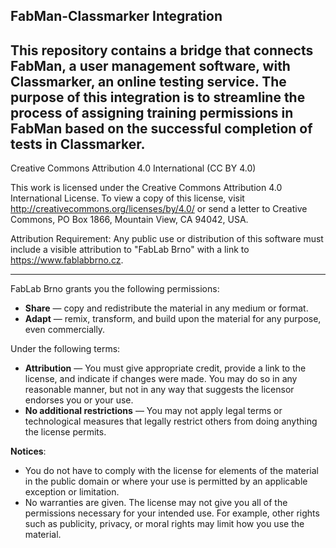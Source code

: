 ## FabMan-Classmarker Integration
This repository contains a bridge that connects FabMan, a user management software, with Classmarker, an online testing service. The purpose of this integration is to streamline the process of assigning training permissions in FabMan based on the successful completion of tests in Classmarker.
---------
Creative Commons Attribution 4.0 International (CC BY 4.0)

This work is licensed under the Creative Commons Attribution 4.0 International License. To view a copy of this license, visit http://creativecommons.org/licenses/by/4.0/ or send a letter to Creative Commons, PO Box 1866, Mountain View, CA 94042, USA.

Attribution Requirement:
Any public use or distribution of this software must include a visible attribution to "FabLab Brno" with a link to https://www.fablabbrno.cz.

---

FabLab Brno grants you the following permissions:

- **Share** — copy and redistribute the material in any medium or format.
- **Adapt** — remix, transform, and build upon the material for any purpose, even commercially.

Under the following terms:

- **Attribution** — You must give appropriate credit, provide a link to the license, and indicate if changes were made. You may do so in any reasonable manner, but not in any way that suggests the licensor endorses you or your use.
- **No additional restrictions** — You may not apply legal terms or technological measures that legally restrict others from doing anything the license permits.

**Notices**:
- You do not have to comply with the license for elements of the material in the public domain or where your use is permitted by an applicable exception or limitation.
- No warranties are given. The license may not give you all of the permissions necessary for your intended use. For example, other rights such as publicity, privacy, or moral rights may limit how you use the material.
